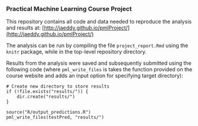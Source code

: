 ### Practical Machine Learning Course Project

This repository contains all code and data needed to reproduce the analysis and
results at: 
[http://jaeddy.github.io/pmlProject/](http://jaeddy.github.io/pmlProject/)

The analysis can be run by compiling the file `project_report.Rmd` using the
`knitr` package, while in the top-level repository directory.

Results from the analysis were saved and subsequently submitted using the
following code (where `pml_write_files` is takes the function provided on the
course website and adds an input option for specifying target directory):

```
# Create new directory to store results
if (!file.exists("results/")) {
    dir.create("results/")
}

source("R/output_predictions.R")
pml_write_files(testPred, "results/")
```
